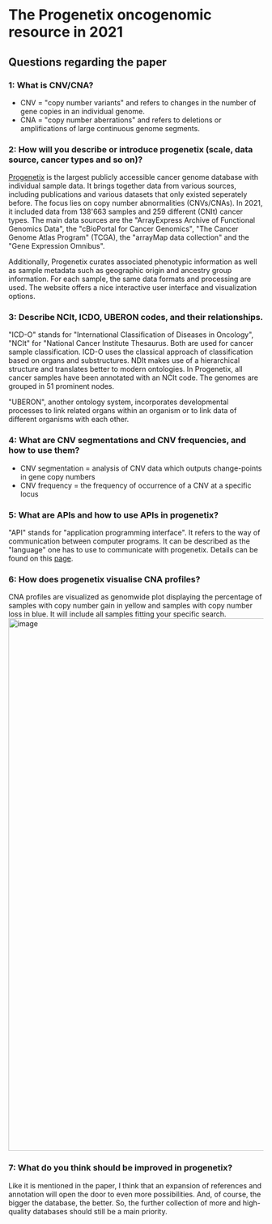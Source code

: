 # The Progenetix oncogenomic resource in 2021
## Questions regarding the paper

### 1: What is CNV/CNA?

* CNV = "copy number variants" and refers to changes in the number of gene copies in an individual genome.
* CNA = "copy number aberrations" and refers to deletions or amplifications of large continuous genome segments.

### 2: How will you describe or introduce progenetix (scale, data source, cancer types and so on)?

[Progenetix](progenetix.org) is the largest publicly accessible cancer genome database with individual sample data. It brings together data from various sources, including publications and various datasets that only existed seperately before. The focus lies on copy number abnormalities (CNVs/CNAs). In 2021, it included data from 138'663 samples and 259 different (CNIt) cancer types.
The main data sources are the "ArrayExpress Archive of Functional Genomics Data", the "cBioPortal for Cancer Genomics", "The Cancer Genome Atlas Program" (TCGA), the "arrayMap data collection" and the "Gene Expression Omnibus".

Additionally, Progenetix curates associated phenotypic information as well as sample metadata such as geographic origin and ancestry group information. For each sample, the same data formats and processing are used. The website offers a nice interactive user interface and visualization options.

### 3: Describe NCIt, ICDO, UBERON codes, and their relationships.

"ICD-O" stands for "International Classification of Diseases in Oncology", "NCIt" for "National Cancer Institute Thesaurus. Both are used for cancer sample classification. ICD-O uses the classical approach of classification based on organs and substructures. NDIt makes use of a hierarchical structure and translates better to modern ontologies. In Progenetix, all cancer samples have been annotated with an NCIt code. The genomes are grouped in 51 prominent nodes.

"UBERON", another ontology system, incorporates developmental processes to link related organs within an organism or to link data of different organisms with each other.


### 4: What are CNV segmentations and CNV frequencies, and how to use them?

* CNV segmentation = analysis of CNV data which outputs change-points in gene copy numbers
* CNV frequency = the frequency of occurrence of a CNV at a specific locus

### 5: What are APIs and how to use APIs in progenetix?

"API" stands for "application programming interface". It refers to the way of communication between computer programs. It can be described as the "language" one has to use to communicate with progenetix.
Details can be found on this [page](https://docs.progenetix.org/services/).

### 6: How does progenetix visualise CNA profiles?

CNA profiles are visualized as genomwide plot displaying the percentage of samples with copy number gain in yellow and samples with copy number loss in blue. It will include all samples fitting your specific search.
<img width="1052" alt="image" src="https://github.com/compbiozurich/UZH-BIO392/assets/145435381/50a678d8-d578-4b93-911e-43c60b5ec400">


### 7: What do you think should be improved in progenetix?

Like it is mentioned in the paper, I think that an expansion of references and annotation will open the door to even more possibilities. And, of course, the bigger the database, the better. So, the further collection of more and high-quality databases should still be a main priority.


